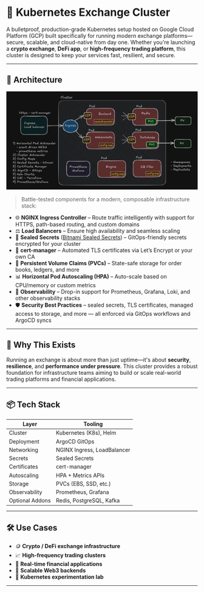 # 🚀 Kubernetes Exchange Cluster

A bulletproof, production-grade Kubernetes setup hosted on Google Cloud Platform (GCP) built specifically for running modern exchange platforms—secure, scalable, and cloud-native from day one. Whether you're launching a **crypto exchange**, **DeFi app**, or **high-frequency trading platform**, this cluster is designed to keep your services fast, resilient, and secure.

---

## 🧱 Architecture

![Image](architecture.png)

> Battle-tested components for a modern, composable infrastructure stack:

- 🌐 **NGINX Ingress Controller** – Route traffic intelligently with support for HTTPS, path-based routing, and custom domains
- ⚖️ **Load Balancers** – Ensure high availability and seamless scaling
- 🔐 **Sealed Secrets** ([Bitnami Sealed Secrets](https://github.com/bitnami-labs/sealed-secrets)) – GitOps-friendly secrets encrypted for your cluster
- 🔏 **cert-manager** – Automated TLS certificates via Let’s Encrypt or your own CA
- 💾 **Persistent Volume Claims (PVCs)** – State-safe storage for order books, ledgers, and more
- 📊 **Horizontal Pod Autoscaling (HPA)** – Auto-scale based on CPU/memory or custom metrics
- 🔎 **Observability** – Drop-in support for Prometheus, Grafana, Loki, and other observability stacks
- 🛡️ **Security Best Practices** – sealed secrets, TLS certificates, managed access to storage, and more — all enforced via GitOps workflows and ArgoCD syncs

---

## 🧠 Why This Exists

Running an exchange is about more than just uptime—it's about **security**, **resilience**, and **performance under pressure**. This cluster provides a robust foundation for infrastructure teams aiming to build or scale real-world trading platforms and financial applications.

---

## 📦 Tech Stack

| Layer           | Tooling                     |
| --------------- | --------------------------- |
| Cluster         | Kubernetes (K8s), Helm      |
| Deployment      | ArgoCD GitOps               | 
| Networking      | NGINX Ingress, LoadBalancer |
| Secrets         | Sealed Secrets              |
| Certificates    | cert-manager                |
| Autoscaling     | HPA + Metrics APIs          |
| Storage         | PVCs (EBS, SSD, etc.)       |
| Observability   | Prometheus, Grafana         |
| Optional Addons | Redis, PostgreSQL, Kafka    |

---

## 🛠️ Use Cases

- 🪙 **Crypto / DeFi exchange infrastructure**
- 📈 **High-frequency trading clusters**
- 💸 **Real-time financial applications**
- 🔁 **Scalable Web3 backends**
- 🧪 **Kubernetes experimentation lab**

---
